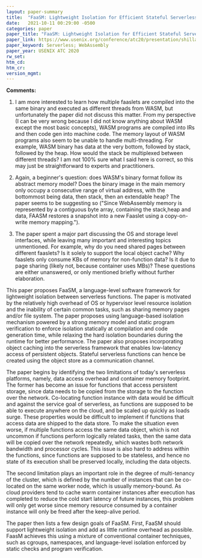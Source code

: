 ```yaml
---
layout: paper-summary
title:  "FaaSM: Lightweight Isolation for Efficient Stateful Serverless Computing"
date:   2021-10-11 00:29:00 -0500
categories: paper
paper_title: "FaaSM: Lightweight Isolation for Efficient Stateful Serverless Computing"
paper_link: https://www.usenix.org/conference/atc20/presentation/shillaker
paper_keyword: Serverless; WebAssembly
paper_year: USENIX ATC 2020
rw_set:
htm_cd:
htm_cr:
version_mgmt:
---
```


**Comments:**

1. I am more interested to learn how multiple faaslets are compiled into the same binary and executed as different 
   threads from WASM, but unfortunately the paper did not discuss this matter. 
   From my perspective (I can be very wrong because I did not know anything about WASM except the most basic concepts),
   WASM programs are compiled into IRs and then code gen into machine code. The memory layout of WASM programs also
   seem to be unable to handle multi-threading. For example, WASM binary has data at the very bottom, followed by 
   stack, followed by the heap. How would the stack be multiplexed between different threads? 
   I am not 100% sure what I said here is correct, so this may just be straightforward to experts and 
   practitioners.

2. Again, a beginner's question: does WASM's binary format follow its abstract memory model? Does the binary image
   in the main memory only occupy a consecutive range of virtual address, with the bottommost being data, then
   stack, then an extendable heap? The paper seems to be suggesting so 
   ("Since WebAssembly memory is represented by a contiguous byte array, containing the stack,heap and data, FAASM 
   restores a snapshot into a new Faaslet using a copy-on-write memory mapping.").

3. The paper spent a major part discussing the OS and storage level interfaces, while leaving many important and
   interesting topics unmentioned. For example, why do you need shared pages between different faaslets? Is it 
   solely to support the local object cache?
   Why faaslets only consume KBs of memory for non-function data? Is it due to page sharing (likely not, because 
   container uses MBs)?
   These questions are either unanswered, or only mentioned briefly without further elaboration.

This paper proposes FaaSM, a language-level software framework for lightweight isolation between serverless functions.
The paper is motivated by the relatively high overhead of OS or hypervisor level resource isolation and the inability
of certain common tasks, such as sharing memory pages and/or file system. 
The paper proposes using language-based isolation mechanism powered by a strong memory model and static program
verification to enforce isolation statically at compilation and code generation time, while relaxing the hard 
isolation boundaries during the runtime for better performance.
The paper also proposes incorporating object caching into the serverless framework that enables low-latency
access of persistent objects. Stateful serverless functions can hence be created using the object store as a 
communication channel.

The paper begins by identifying the two limitations of today's serverless platforms, namely, data access overhead
and container memory footprint.
The former has become an issue for functions that access persistent storage, since data needs to be copied from the 
storage to the function over the network. Co-locating function instance with data would be difficult and against
the service goal of serverless, as functions are supposed to be able to execute anywhere on the cloud, and be scaled 
up quickly as loads surge. These properties would be difficult to implement if functions that access data are shipped
to the data store. 
To make the situation even worse, if multiple functions access the same data object, which is not uncommon if 
functions perform logically related tasks, then the same data will be copied over the network repeatedly, which
wastes both network bandwidth and processor cycles. This issue is also hard to address within the functions, since
functions are supposed to be stateless, and hence no state of its execution shall be preserved locally, including the 
data objects.

The second limitation plays an important role in the degree of multi-tenancy of the cluster, which is defined by the 
number of instances that can be co-located on the same worker node, which is usually memory-bound. 
As cloud providers tend to cache warm container instances after execution has completed to reduce the cold start 
latency of future instances, this problem will only get worse since memory resource consumed by a container instance
will only be freed after the keep-alive period.

The paper then lists a few design goals of FaaSM.
First, FaaSM should support lightweight isolation and add as little runtime overhead as possible. FaasM achieves
this using a mixture of conventional container techniques, such as cgroups, namespaces, and language-level
isolation enforced by static checks and program verification.

